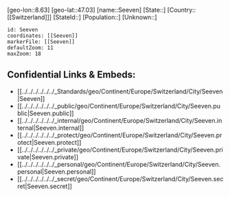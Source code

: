 ﻿---
location: [47.03,8.63]
mapzoom: [7,12] 
mapmarker: city 
type: City
tags:
- geo/City


SpocWebEntityId: 34173
isDeleted: false
confidential: public

---
[geo-lon::8.63]
[geo-lat::47.03]
[name::Seeven]
[State::]
[Country::[[Switzerland]]]
[StateId::]
[Population::]
[Unknown::]


```leaflet
id: Seeven
coordinates: [[Seeven]]
markerFile: [[Seeven]]
defaultZoom: 11 
maxZoom: 18
```


## Confidential Links & Embeds: 
- [[../../../../../../_Standards/geo/Continent/Europe/Switzerland/City/Seeven|Seeven]] 
- [[../../../../../../_public/geo/Continent/Europe/Switzerland/City/Seeven.public|Seeven.public]] 
- [[../../../../../../_internal/geo/Continent/Europe/Switzerland/City/Seeven.internal|Seeven.internal]] 
- [[../../../../../../_protect/geo/Continent/Europe/Switzerland/City/Seeven.protect|Seeven.protect]] 
- [[../../../../../../_private/geo/Continent/Europe/Switzerland/City/Seeven.private|Seeven.private]] 
- [[../../../../../../_personal/geo/Continent/Europe/Switzerland/City/Seeven.personal|Seeven.personal]] 
- [[../../../../../../_secret/geo/Continent/Europe/Switzerland/City/Seeven.secret|Seeven.secret]] 
